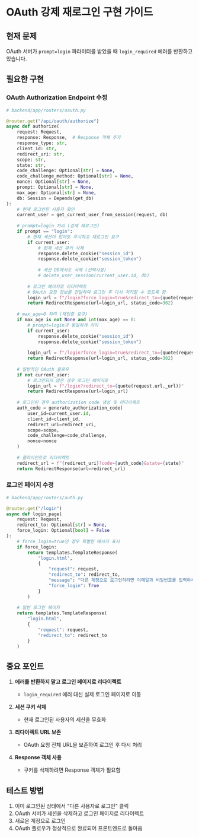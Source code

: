 # OAuth 강제 재로그인 구현 가이드

## 현재 문제

OAuth 서버가 `prompt=login` 파라미터를 받았을 때 `login_required` 에러를 반환하고 있습니다.

## 필요한 구현

### OAuth Authorization Endpoint 수정

```python
# backend/app/routers/oauth.py

@router.get("/api/oauth/authorize")
async def authorize(
    request: Request,
    response: Response,  # Response 객체 추가
    response_type: str,
    client_id: str,
    redirect_uri: str,
    scope: str,
    state: str,
    code_challenge: Optional[str] = None,
    code_challenge_method: Optional[str] = None,
    nonce: Optional[str] = None,
    prompt: Optional[str] = None,
    max_age: Optional[str] = None,
    db: Session = Depends(get_db)
):
    # 현재 로그인된 사용자 확인
    current_user = get_current_user_from_session(request, db)
    
    # prompt=login 처리 (강제 재로그인)
    if prompt == "login":
        # 현재 세션이 있어도 무시하고 재로그인 요구
        if current_user:
            # 현재 세션 쿠키 삭제
            response.delete_cookie("session_id")
            response.delete_cookie("session_token")
            
            # 세션 DB에서도 삭제 (선택사항)
            # delete_user_session(current_user.id, db)
        
        # 로그인 페이지로 리다이렉트
        # OAuth 요청 정보를 전달하여 로그인 후 다시 처리할 수 있도록 함
        login_url = f"/login?force_login=true&redirect_to={quote(request.url._url)}"
        return RedirectResponse(url=login_url, status_code=302)
    
    # max_age=0 처리 (재인증 요구)
    if max_age is not None and int(max_age) == 0:
        # prompt=login과 동일하게 처리
        if current_user:
            response.delete_cookie("session_id")
            response.delete_cookie("session_token")
        
        login_url = f"/login?force_login=true&redirect_to={quote(request.url._url)}"
        return RedirectResponse(url=login_url, status_code=302)
    
    # 일반적인 OAuth 플로우
    if not current_user:
        # 로그인되지 않은 경우 로그인 페이지로
        login_url = f"/login?redirect_to={quote(request.url._url)}"
        return RedirectResponse(url=login_url)
    
    # 로그인된 경우 authorization code 생성 및 리다이렉트
    auth_code = generate_authorization_code(
        user_id=current_user.id,
        client_id=client_id,
        redirect_uri=redirect_uri,
        scope=scope,
        code_challenge=code_challenge,
        nonce=nonce
    )
    
    # 클라이언트로 리다이렉트
    redirect_url = f"{redirect_uri}?code={auth_code}&state={state}"
    return RedirectResponse(url=redirect_url)
```

### 로그인 페이지 수정

```python
# backend/app/routers/auth.py

@router.get("/login")
async def login_page(
    request: Request,
    redirect_to: Optional[str] = None,
    force_login: Optional[bool] = False
):
    # force_login=true인 경우 특별한 메시지 표시
    if force_login:
        return templates.TemplateResponse(
            "login.html",
            {
                "request": request,
                "redirect_to": redirect_to,
                "message": "다른 계정으로 로그인하려면 이메일과 비밀번호를 입력하세요.",
                "force_login": True
            }
        )
    
    # 일반 로그인 페이지
    return templates.TemplateResponse(
        "login.html",
        {
            "request": request,
            "redirect_to": redirect_to
        }
    )
```

## 중요 포인트

1. **에러를 반환하지 말고 로그인 페이지로 리다이렉트**
   - `login_required` 에러 대신 실제 로그인 페이지로 이동

2. **세션 쿠키 삭제**
   - 현재 로그인된 사용자의 세션을 무효화

3. **리다이렉트 URL 보존**
   - OAuth 요청 전체 URL을 보존하여 로그인 후 다시 처리

4. **Response 객체 사용**
   - 쿠키를 삭제하려면 Response 객체가 필요함

## 테스트 방법

1. 이미 로그인된 상태에서 "다른 사용자로 로그인" 클릭
2. OAuth 서버가 세션을 삭제하고 로그인 페이지로 리다이렉트
3. 새로운 계정으로 로그인
4. OAuth 플로우가 정상적으로 완료되어 프론트엔드로 돌아옴